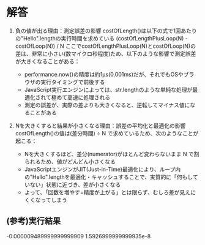 # 解答

1. 負の値が出る理由：測定誤差の影響
costOfLength()は以下の式で1回あたりの"Hello".lengthの実行時間を求めている
(costOfLengthPlusLoop(N) - costOfLoop(N)) / N
ここでcostOfLengthPlusLoop(N)とcostOfLoop(N)の差は、非常に小さい(数マイクロ秒程度)ため、以下のような影響で測定誤差が大きくなることがある：

   - performance.now()の精度は約1μs(0.001ms)だが、それでもOSやブラウザの実行タイミングで前後する
   - JavaScript実行エンジンによっては、str.lengthのような単純な処理が最適化されて極めて高速に処理される
   - 測定の誤差が、実際の差よりも大きくなると、逆転してマイナス値になることがある

2. Nを大きくすると結果が小さくなる理由：誤差の平均化と最適化の影響
costOfLength()の値は(差分時間) ÷ N で求めているため、次のようなことが起こる：

   - Nを大きくするほど、差分(numerator)がほとんど変わらないまま N で割られるため、値がどんどん小さくなる
   - JavaScriptエンジンがJIT(Just-in-Time)最適化により、ループ内の"Hello".lengthを最適化・キャッシュすることで、実質的に「何もしていない」状態に近づき、差が小さくなる
   - よって、「回数を増やす=精度が上がる」とは限らず、むしろ差が見えにくくなってしまう

## (参考)実行結果

-0.000009489999999999909
1.5926999999999935e-8
